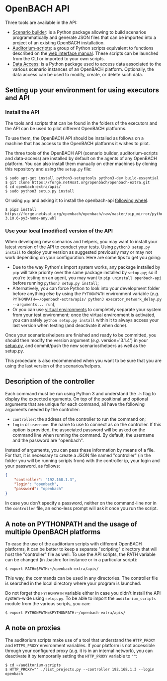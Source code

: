 # OpenBACH API

Three tools are available in the API:

  * [Scenario builder](scenario_builder/README.md): is a Python package allowing to build
    scenarios programmatically and generate JSON files that can be imported into a project
    of an existing OpenBACH installation.
  * [Auditorium-scripts](auditorium_scripts/README.md): a group of Python scripts equivalent
    to functions described on the [web interface manual][1]. These scripts can be launched
    from the CLI or imported to your own scripts.
  * [Data Access](data_access/README.md): is a Python package used to access data associated
    to the various scenario instances of an OpenBACH platform. Optionally, the data access
    can be used to modify, create, or delete such data.

## Setting up your environment for using executors and API

### Install the API

The tools and scripts that can be found in the folders of the executors and the API can
be used to pilot different OpenBACH platforms. 

To use them, the OpenBACH API should be installed as follows on a machine that has access
to the OpenBACH platforms it wishes to pilot.

The three tools of the OpenBACH API (scenario builder, auditorium-scripts and data-access) are
installed by default on the agents of any OpenBACH platform. You can also install them manually
on other machines by cloning this repository and using the `setup.py` file:

```
$ sudo apt-get install python3-setuptools python3-dev build-essential
$ git clone https://forge.net4sat.org/openbach/openbach-extra.git
$ cd openbach-extra/apis/
$ sudo python3 setup.py install
```

Or using `pip` and asking it to install the openbach-api [following wheel][2].

```
$ pip3 install https://forge.net4sat.org/openbach/openbach/raw/master/pip_mirror/python3/openbach_api-3.10.6-py3-none-any.whl
```

### Use your local (modified) version of the API

When developing new scenarios and helpers, you may want to install your latest version of the API
to conduct your tests. Using `python3 setup.py install` to deploy your version as suggested
previously may or may not work depending on your configuration. Here are some tips to get you going:

  * Due to the way Python's import system works, any package installed by `pip` will take priority
    over the same package installed by `setup.py`; so if you’re testing on an agent, you may want
    to `pip uninstall openbach-api` before running `python3 setup.py install`;
  * Alternatively, you can force Python to look into your development folder before anything else
    by using the `PYTHONPATH` environment variable (_e.g._
    `PYTHONPATH=~/openbach-extra/apis/ python3 executor_network_delay.py --arguments... run`);
  * Or you can use [virtual environments][3] to completely separate your system from your test
    environment; once the virtual environment is activated, you can safely `python setup.py install`
    within it to always access your last version when testing (and deactivate it when done).

Once your scenarios/helpers are finished and ready to be committed, you should then modify the
version argument (_e.g._ version='3.1.4') in your [setup.py](setup.py), and commit/push the new
scenarios/helpers as well as the setup.py.

This procedure is also recommended when you want to be sure that you are using the last version
of the scenarios/helpers.

## Description of the controller

Each command must be run using Python 3 and understand the `-h` flag to display the expected
arguments. On top of the positional and optional arguments that are unique for each command,
all have the following arguments needed by the controller:

  * `controller`: the address of the controller to run the command on;
  * `login` or `username`: the name to use to connect as on the controller. If this option is
    provided, the associated password will be asked on the command line when running the command.
    By default, the username and the password are "openbach".

Instead of arguments, you can pass these information by means of a file. For that, it is necessary
to create a JSON file named "controller" (in the folder you will be running scripts from) with the
controller ip, your login and your password, as follows:

``` json
{
    "controller": "192.168.1.3",
    "login": "openbach",
    "password": "openbach"
}
```

In case you don't specify a password, neither on the command-line nor in the `controller` file,
an echo-less prompt will ask it once you run the script.

## A note on PYTHONPATH and the usage of multiple OpenBACH platforms

To ease the use of the auditorium scripts with different OpenBACH platforms, it can be better
to keep a separate "scripting" directory that will host the "controller" file as well. To use
the API scripts, the PATH variable can be changed (in .bashrc for instance or in a particular script): 

```
$ export PATH=$PATH:~/openbach-extra/apis/
```

This way, the commands can be used in any directories. The controller file is searched in the
local directory where your program is launched. 

Do not forget the `PYTHONPATH` variable either in case you didn't install the API system-wide
using `setup.py`. To be able to import the `auditorium_scripts` module from the various scripts, you can: 

```
$ export PYTHONPATH=$PYTHONPATH:~/openbach-extra/apis/           
```

## A note on proxies

The auditorium scripts make use of a tool that understand the `HTTP_PROXY` and `HTTPS_PROXY`
environment variables. If your platform is not accessible through your configured proxy (_e.g._
it is in an internal network), you can deactivate it by temporarily setting the `HTTP_PROXY` variable to `""`:

```
$ cd ~/auditorium-scripts
$ HTTP_PROXY="" ./list_projects.py --controller 192.168.1.3 --login openbach
```


[1]: https://forge.net4sat.org/openbach/openbach/src/auditorium/README.md
[2]: https://forge.net4sat.org/openbach/openbach/raw/master/pip_mirror/python3/openbach_api-3.10.6-py3-none-any.whl?inline=false
[3]: https://docs.python.org/3/library/venv.html#module-venv
